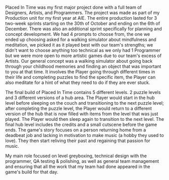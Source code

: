 Placed In Time was my first major project done with a full team of Designers, Artists, and Programmers. The project was made as part of my Production unit for my first year at AIE.
The entire production lasted for 3 two-week sprints starting on the 30th of October and ending on the 6th of December. There was also an additional sprint specifically for planning and concept development.
We had 4 prompts to choose from, the one we ended up choosing asked for a walking simulator about mindfulness and meditation, we picked it as it played best with our team's strengths; 
we didn't want to choose anything too technical as we only had 1 Programmer but we were more open to more artistic games due to our team's excess of Artists. Our general concept was a 
walking simulator about going back through your childhood memories and finding an object that was important to you at that time. It involves the Player going through different times in 
their life and completing puzzles to find the specific item, the Player can also meditate for a hint of what they need to do if they are ever stuck.

The final build of Placed In Time contains 5 different levels. 2 puzzle levels and 3 different versions of a hub area. The Player would start in the hub level before sleeping on the couch and 
transitioning to the next puzzle level; after completing the puzzle level, the Player would return to a different version of the hub that is now filled with items from the level that was just played. 
The Player would then sleep again to transition to the next level. The final hub level includes the credits and a small cutscene before the game ends. The game's story focuses on a person 
returning home from a deadbeat job and lacking in motivation to make music (a hobby they used to love). They then start reliving their past and regaining that passion for music.

My main role focused on level greyboxing, technical design with the programmer, QA testing & polishing, as well as general team management and ensuring that all the work that 
my team had done appeared in the game's build for that day.